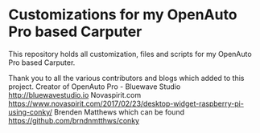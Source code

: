 # Customizations for my OpenAuto Pro based Carputer
This repository holds all customization, files and scripts for my OpenAuto Pro based Carputer.  


Thank you to all the various contributors and blogs which added to this project.
Creator of OpenAuto Pro - Bluewave Studio http://bluewavestudio.io 
Novaspirit.com https://www.novaspirit.com/2017/02/23/desktop-widget-raspberry-pi-using-conky/ 
Brenden Matthews which can be found https://github.com/brndnmtthws/conky
